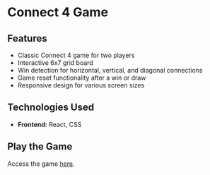 # Connect 4 Game

## Features

- Classic Connect 4 game for two players
- Interactive 6x7 grid board
- Win detection for horizontal, vertical, and diagonal connections
- Game reset functionality after a win or draw
- Responsive design for various screen sizes

## Technologies Used

- **Frontend:** React, CSS

## Play the Game

Access the game [here](https://josegibson.github.io/Connect-4/).
